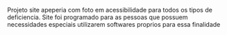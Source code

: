 Projeto site apeperia com foto em acessibilidade para todos os tipos de deficiencia. Site foi programado para as pessoas que possuem necessidades especiais utilizarem softwares proprios para essa finalidade